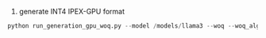 1. generate INT4 IPEX-GPU format
```python
python run_generation_gpu_woq.py --model /models/llama3 --woq --woq_algo AutoRound  --calib_iter 1  --nsamples 2 --output_dir llama3_all_int4
```